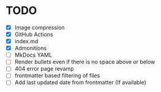# TODO
- [x] Image compression 
- [x] GitHub Actions
- [x] index.md
- [x] Admonitions
- [ ] MkDocs YAML
- [ ] Render bullets even if there is no space above or below
- [ ] 404 error page revamp
- [ ] frontmatter based filtering of files
- [ ] Add last updated date from frontmatter (If available)
